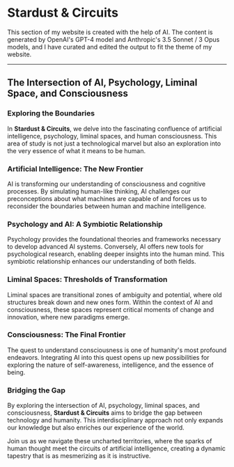 # Stardust & Circuits

This section of my website is created with the help of AI. The content is generated by OpenAI's GPT-4 model and Anthropic's 3.5 Sonnet / 3 Opus models, and I have curated and edited the output to fit the theme of my website.

--------

## The Intersection of AI, Psychology, Liminal Space, and Consciousness

### Exploring the Boundaries

In **Stardust & Circuits**, we delve into the fascinating confluence of artificial intelligence, psychology, liminal spaces, and human consciousness. This area of study is not just a technological marvel but also an exploration into the very essence of what it means to be human.

### Artificial Intelligence: The New Frontier

AI is transforming our understanding of consciousness and cognitive processes. By simulating human-like thinking, AI challenges our preconceptions about what machines are capable of and forces us to reconsider the boundaries between human and machine intelligence.

### Psychology and AI: A Symbiotic Relationship

Psychology provides the foundational theories and frameworks necessary to develop advanced AI systems. Conversely, AI offers new tools for psychological research, enabling deeper insights into the human mind. This symbiotic relationship enhances our understanding of both fields.

### Liminal Spaces: Thresholds of Transformation

Liminal spaces are transitional zones of ambiguity and potential, where old structures break down and new ones form. Within the context of AI and consciousness, these spaces represent critical moments of change and innovation, where new paradigms emerge.

### Consciousness: The Final Frontier

The quest to understand consciousness is one of humanity's most profound endeavors. Integrating AI into this quest opens up new possibilities for exploring the nature of self-awareness, intelligence, and the essence of being.

### Bridging the Gap

By exploring the intersection of AI, psychology, liminal spaces, and consciousness, **Stardust & Circuits** aims to bridge the gap between technology and humanity. This interdisciplinary approach not only expands our knowledge but also enriches our experience of the world.

Join us as we navigate these uncharted territories, where the sparks of human thought meet the circuits of artificial intelligence, creating a dynamic tapestry that is as mesmerizing as it is instructive.
